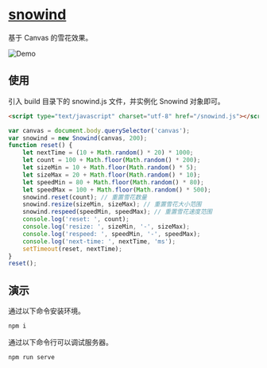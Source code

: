# [snowind](https://github.com/chaosannals/snowind)

基于 Canvas 的雪花效果。

![Demo](https://raw.githubusercontent.com/chenshenchao/pluck/master/snowind.gif)

## 使用

引入 build 目录下的 snowind.js 文件，并实例化 Snowind 对象即可。

```html
<script type="text/javascript" charset="utf-8" href="/snowind.js"></script>
```

```js
var canvas = document.body.querySelector('canvas');
var snowind = new Snowind(canvas, 200);
function reset() {
    let nextTime = (10 + Math.random() * 20) * 1000;
    let count = 100 + Math.floor(Math.random() * 200);
    let sizeMin = 10 + Math.floor(Math.random() * 5);
    let sizeMax = 20 + Math.floor(Math.random() * 10);
    let speedMin = 80 + Math.floor(Math.random() * 80);
    let speedMax = 100 + Math.floor(Math.random() * 500);
    snowind.reset(count); // 重置雪花数量
    snowind.resize(sizeMin, sizeMax); // 重置雪花大小范围
    snowind.respeed(speedMin, speedMax); // 重置雪花速度范围
    console.log('reset: ', count);
    console.log('resize: ', sizeMin, '-', sizeMax);
    console.log('respeed: ', speedMin, '-', speedMax);
    console.log('next-time: ', nextTime, 'ms');
    setTimeout(reset, nextTime);
}
reset();
```

## 演示

通过以下命令安装环境。

```bash
npm i
```

通过以下命令行可以调试服务器。

```bash
npm run serve
```
